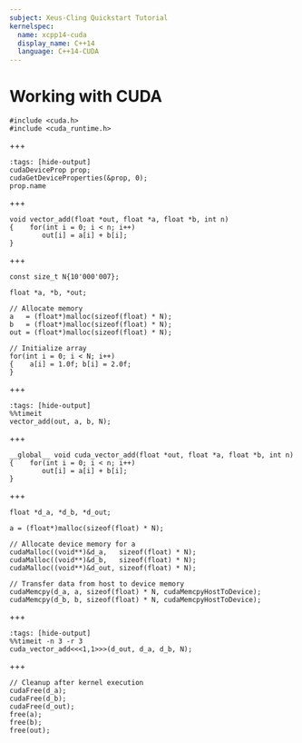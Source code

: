 ```yaml
---
subject: Xeus-Cling Quickstart Tutorial
kernelspec:
  name: xcpp14-cuda
  display_name: C++14
  language: C++14-CUDA
---
```


# Working with CUDA

```{code-cell} cpp
#include <cuda.h>
#include <cuda_runtime.h>
```
+++
```{code-cell} cpp
:tags: [hide-output]
cudaDeviceProp prop;
cudaGetDeviceProperties(&prop, 0);
prop.name
```
+++
```{code-cell} cpp
void vector_add(float *out, float *a, float *b, int n)
{    for(int i = 0; i < n; i++)
        out[i] = a[i] + b[i];
}
```
+++
```{code-cell} cpp
const size_t N{10'000'007};

float *a, *b, *out; 

// Allocate memory
a   = (float*)malloc(sizeof(float) * N);
b   = (float*)malloc(sizeof(float) * N);
out = (float*)malloc(sizeof(float) * N);

// Initialize array
for(int i = 0; i < N; i++)
{    a[i] = 1.0f; b[i] = 2.0f;
}
```
+++
```{code-cell} cpp
:tags: [hide-output]
%%timeit
vector_add(out, a, b, N);
```
+++
```{code-cell} cpp
__global__ void cuda_vector_add(float *out, float *a, float *b, int n)
{    for(int i = 0; i < n; i++)
        out[i] = a[i] + b[i];
}
```
+++
```{code-cell} cpp
float *d_a, *d_b, *d_out;

a = (float*)malloc(sizeof(float) * N);

// Allocate device memory for a
cudaMalloc((void**)&d_a,   sizeof(float) * N);
cudaMalloc((void**)&d_b,   sizeof(float) * N);
cudaMalloc((void**)&d_out, sizeof(float) * N);

// Transfer data from host to device memory
cudaMemcpy(d_a, a, sizeof(float) * N, cudaMemcpyHostToDevice);
cudaMemcpy(d_b, b, sizeof(float) * N, cudaMemcpyHostToDevice);
```
+++
```{code-cell} cpp
:tags: [hide-output]
%%timeit -n 3 -r 3
cuda_vector_add<<<1,1>>>(d_out, d_a, d_b, N);
```
+++
```{code-cell} cpp
// Cleanup after kernel execution
cudaFree(d_a);
cudaFree(d_b);
cudaFree(d_out);
free(a);
free(b);
free(out);
```
